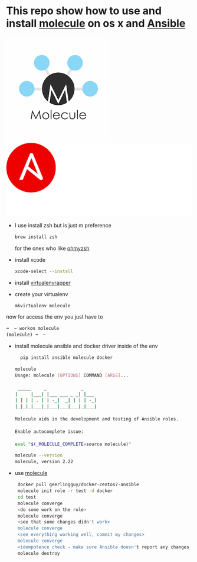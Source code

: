 

# This repo show how to use and install [molecule](https://molecule.readthedocs.io/en/stable/index.html) on os x and [Ansible](https://www.ansible.com/) 

![alt text](./molecule.png "molecule") ![alt text](./Logo-Red_Hat-Ansible-A-Reverse-SVG.svg "ansible") 

- I use install zsh but is just m preference
  ```bash
  brew install zsh
  ``` 
  for the ones who like [ohmyzsh](https://github.com/ohmyzsh/ohmyzsh)

- install xcode
  ```bash
  xcode-select --install
  ```
- install [virtualenvrapper](https://swapps.com/blog/how-to-configure-virtualenvwrapper-with-python3-in-osx-mojave/) 
  
- create your virtualenv
  ```bash
  mkvirtualenv molecule
  ``` 
now for access the env you just have to 
  ```bash
  ➜  ~ workon molecule
  (molecule) ➜  ~
  ```
- install molecule ansible and docker driver inside of the env 
  ```bash
    pip install ansible molecule docker 
  ```
  ```bash
  molecule                                                                                                                      
  Usage: molecule [OPTIONS] COMMAND [ARGS]...

   _____     _             _
  |     |___| |___ ___ _ _| |___
  | | | | . | | -_|  _| | | | -_|
  |_|_|_|___|_|___|___|___|_|___|

  Molecule aids in the development and testing of Ansible roles.

  Enable autocomplete issue:

  eval "$(_MOLECULE_COMPLETE=source molecule)"
  
  ```
  ```bash
  molecule --version 
  molecule, version 2.22
  ```
- use [molecule](https://www.jeffgeerling.com/blog/2018/testing-your-ansible-roles-molecule)
  ```bash
   docker pull geerlingguy/docker-centos7-ansible
   molecule init role -r test -d docker
   cd test
   molecule converge
   <do some work on the role>
   molecule converge
   <see that some changes didn't work>
   molecule converge
   <see everything working well, commit my changes>
   molecule converge
   <idempotence check - make sure Ansible doesn't report any changes on a second run>
   molecule destroy
  ```